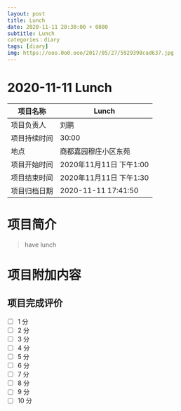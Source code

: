 ```yaml
---
layout: post
title: Lunch 
date: 2020-11-11 20:30:00 + 0800
subtitle: Lunch 
categories：diary
tags: [diary]
img: https://ooo.0o0.ooo/2017/05/27/5929398cad637.jpg
---
```


#  2020-11-11 Lunch 


| 项目名称     |    Lunch       |
| ------------ | ----------------------- |
| 项目负责人   | 刘鹏                    |
| 项目持续时间 | 30:00                 |
| 地点         | 商都嘉园穆庄小区东苑    |
| 项目开始时间 | 2020年11月11日 下午1:00 |
| 项目结束时间 | 2020年11月11日 下午1:30 |
| 项目归档日期 | 2020-11-11 17:41:50  |

# 项目简介
> have lunch  


# 项目附加内容





## 项目完成评价

- [ ]  1 分
- [ ]  2 分
- [ ]  3 分
- [ ]  4 分
- [ ]  5 分
- [ ]  6 分
- [ ]  7 分
- [ ]  8 分
- [ ]  9 分
- [ ]  10 分